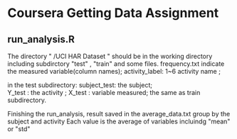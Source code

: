 # Coursera Getting Data Assignment
## run_analysis.R 
The directory " /UCI HAR Dataset " should be in the working directory 
including subdirctory "test" , "train" and some files.
frequency.txt indicate the measured variable(column names);
activity_label:  1~6 activity name ;

in the test subdirectory:
subject_test: the subject;  
Y_test : the activity ;
X_test : variable measured;
the same as train subdirectory.

Finishing the run_analysis, result saved in the average_data.txt
group by the subject and activity
Each value is the average of variables incluindg "mean" or "std"
